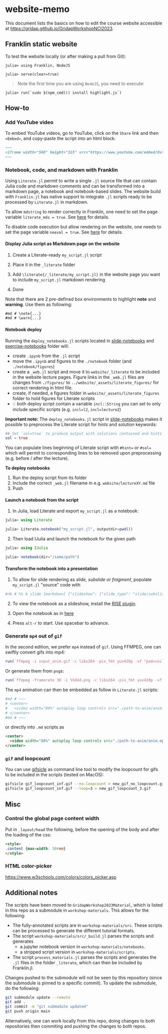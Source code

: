 # website-memo
This document lists the basics on how to edit the course website accessible at https://gridap.github.io/GridapWorkshopNCI2023.

## Franklin static website

To test the website locally (or after making a pull from Git):
```julia-repl
julia> using Franklin, NodeJS

julia> serve(clear=true)
```
> Note the first time you are using `NodeJS`, you need to execute:
```julia-repl
julia> run(`sudo $(npm_cmd()) install highlight.js`)
```

## How-to

### Add YouTube video
To embed YouTube videos, go to YouTube, click on the `Share` link and then `<Embed>`, and copy-paste the script into an html block:
```md
~~~
<iframe width="560" height="315" src="https://www.youtube.com/embed/DvlM0w6lYEY" title="YouTube video player" frameborder="0" allow="accelerometer; autoplay; clipboard-write; encrypted-media; gyroscope; picture-in-picture" allowfullscreen></iframe>
~~~
```

### Notebook, code, and markdown with Franklin

Using `Literate.jl` permit to write a single `.jl` source file that can contain Julia code and markdown comments and can be transformed into a markdown page, a notebook and notebook-based slides. The website build with `Franklin.jl` has native support to integrate `.jl` scripts ready to be processed by `Literate.jl` in markdown.

To allow `mdstring` to render correctly in Franklin, one need to set the page variable `literate_mds = true`. See [here](https://github.com/tlienart/Franklin.jl/pull/882) for details.

To disable code execution but allow rendering on the website, one needs to set the page variable `noeval = true`. See [here](https://github.com/tlienart/Franklin.jl/commit/63d757f7eb7e96e7b9112f8a1dca7d1be54d487d) for details.

#### Display Julia script as Markdown page on the website

1. Create a Literate-ready `my_script.jl` script

2. Place it in the `_literate` folder

3. Add `\literate{/_literate/my_script.jl}` in the website page you want to include `my_script.jl` markdown rendering

4. Done

Note that there are 2 pre-defined box environments to highlight **note** and **warning**. Use them as following:
```md
#md # \note{...}
#md # \warn{...}
```

#### Notebook deploy

Running the `deploy_notebooks.jl` scripts located in [slide-notebooks](slide-notebooks) and [exercise-notebooks](exercise-notebooks) folder will:
- create `.ipynb` from the `.jl` script
- move the `.ipynb` and figures to the `./notebook` folder (and `./notebook/figures`)
- create a `_web.jl` script and move it to `website/_literate` to be included in the website lecture pages. Figure links in the `_web.jl` files are changes from `./figures/` to `../website/_assets/literate_figures/` for correct rendering in html file.
- create, if needed, a figures folder in `website/_assets/literate_figures` folder to hold figures for Literate scripts
- :bulb: both deploy script contain a variable `incl::String` you can set to only include specific scripts (e.g. `incl=l2`, `incl=lecture2`)

**Important note:** The `deploy_notebooks.jl` script in [slide-notebooks](slide-notebooks) makes it possible to preprocess the Literate script for _hints_ and _solution_ keywords:
```julia
## Set `sol=true` to produce output with solutions contained and hints stripts. Otherwise the other way around.
sol = true
```

You can populate lines beginning of Literate script with `#hint=` or `#sol=` which will permit to corresponding lines to be removed upon preprocessing (e.g. before / after the lecture).

**To deploy notebooks**
1. Run the deploy script from its folder
2. Include the correct `_web.jl` filename in e.g. `website/lectureXY.md` file
3. Push

#### Launch a notebook from the script

1. In Julia, load Literate and export `my_script.jl` as a notebook:
```julia
julia> using Literate

julia> Literate.notebook("my_script.jl", outputdir=pwd())

```

2. Then load IJulia and launch the notebook for the given path
```julia
julia> using IJulia

julia> notebook(dir="/some/path")
```

#### Transform the notebook into a presentation

1. To allow for slide rendering as _slide, subslide or fragment_, populate `my_script.jl` "source" code with
```julia
#nb # %% A slide [markdown] {"slideshow": {"slide_type": "slide/subslide/fragment"}}
```

2. To view the notebook as a slideshow, install the [RISE plugin](https://rise.readthedocs.io/en/stable/installation.html).

3. Open the notebook as in [here](#launch-a-notebook-from-the-script)

4. Press `alt-r` to start. Use spacebar to advance.

### Generate `mp4` out of `gif`

In the second edition, we prefer `mp4` instead of `gif`. Using FFMPEG, one can swiftly convert gifs into mp4:
```julia
run(`ffmpeg -i input_anim.gif -c libx264 -pix_fmt yuv420p -vf "pad=ceil(iw/2)*2:ceil(ih/2)*2:color=white" -y output_anim.mp4`)
```
Or generate them from `png`s:
```julia
run(`ffmpeg -framerate 30 -i %%04d.png -c libx264 -pix_fmt yuv420p -vf "pad=ceil(iw/2)*2:ceil(ih/2)*2:color=white" -y output_anim.mp4`)
```
The `mp4` animation can then be embedded as follow in `Literate.jl` scripts:
```julia
#md # ~~~
# <center>
#   <video width="80%" autoplay loop controls src="./path-to-anim/anim.mp4"/>
# </center>
#md # ~~~
```
or directly into `.md` scripts as
```md
<center>
  <video width="80%" autoplay loop controls src="./path-to-anim/anim.mp4"/>
</center>
```

### `gif` and loopcount

You can use [gifsicle](https://www.lcdf.org/gifsicle/) as command line tool to modify the loopcount for gifs to be included in the scripts (tested on MacOS):
```sh
gifsicle gif_loopcount_inf.gif --no-loopcount > new_gif_no_loopcount.gif
gifsicle gif_loopcount_inf.gif --loop=3 > new_gif_loopcount_3.gif
```

## Misc

### Control the global page content width

Put in `_layout/head` the following, before the opening of the body and after the loading of the css:
```html
<style>
.content {max-width: 50rem}
</style>
```

### HTML color-picker

https://www.w3schools.com/colors/colors_picker.asp

## Additional notes

The scripts have been moved to `GridapWorkshop2023Material`, which is listed in this repo as a submodule in `workshop-materials`. This allows for the following:

* The fully-annotated scripts are in `workshop-materials/src`. These scripts can be processed to generate the different tutorial formats. 
* The script `workshop-materials/src/_build.jl` parses the scripts and generates
  * a jupyter notebook version in `workshop-materials/notebooks`.
  * a stripped script version in `workshop-materials/scripts`.
* The script `process_materials.jl` parses the scripts and generates the `.jl` files in the folder `_literate`, which can then be included by Franklin.jl. 

Changes pushed to the submodule will not be seen by this repository (since the submodule is pinned to a specific commit). To update the submodule, do the following:

```bash
git submodule update --remote
git add .
git commit -m "git submodule updated"
git push origin main
```

Alternatively, one can work locally from this repo, doing changes to both repositories then commiting and pushing the changes to both repos.
